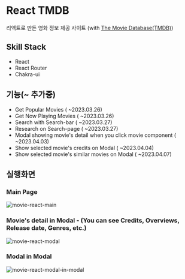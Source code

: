 # React TMDB
리액트로 만든 영화 정보 제공 사이트 (with [The Movie Database(TMDB)](https://www.themoviedb.org/?language=ko))
## Skill Stack
- React
- React Router
- Chakra-ui
## 기능(~ 추가중)
- Get Popular Movies ( ~2023.03.26)
- Get Now Playing Movies ( ~2023.03.26)
- Search with Search-bar ( ~2023.03.27)
- Research on Search-page ( ~2023.03.27)
- Modal showing movie's detail when you click movie component ( ~2023.04.03)
- Show selected movie's credits on Modal ( ~2023.04.04)
- Show selected movie's similar movies on Modal ( ~2023.04.07)
## 실행화면
### Main Page
![movie-react-main](https://user-images.githubusercontent.com/101445377/230752948-ef1f8756-806c-40da-a3f3-7320f4737b83.gif)

### Movie's detail in Modal - (You can see Credits, Overviews, Release date, Genres, etc.)
![movie-react-modal](https://user-images.githubusercontent.com/101445377/230752972-3fe10427-0b6c-4ea5-a5ab-bcb8a5fa6041.gif)

### Modal in Modal
![movie-react-modal-in-modal](https://user-images.githubusercontent.com/101445377/230752978-672c9cd9-75c9-4418-82e2-96e3048ca543.gif)


